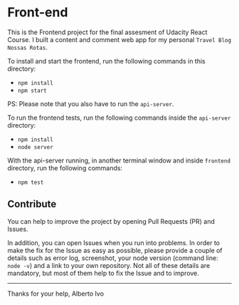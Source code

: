# Front-end

This is the Frontend project for the final assesment of Udacity React Course. I built a content and comment web app for my personal `Travel Blog Nossas Rotas`.

To install and start the frontend, run the following commands in this directory:

* `npm install`
* `npm start`

PS: Please note that you also have to run the `api-server`.

To run the frontend tests, run the following commands inside the `api-server` directory:

* `npm install`
* `node server`

With the api-server running, in another terminal window and inside `frontend` directory, run the following commands:

* `npm test`

## Contribute

You can help to improve the project by opening Pull Requests (PR) and Issues.

In addition, you can open Issues when you run into problems. In order to make the fix for the Issue as easy as possible, please provide a couple of details such as error log, screenshot, your node version (command line: `node -v`) and a link to your own repository. Not all of these details are mandatory, but most of them help to fix the Issue and to improve.

---

Thanks for your help,
Alberto Ivo
